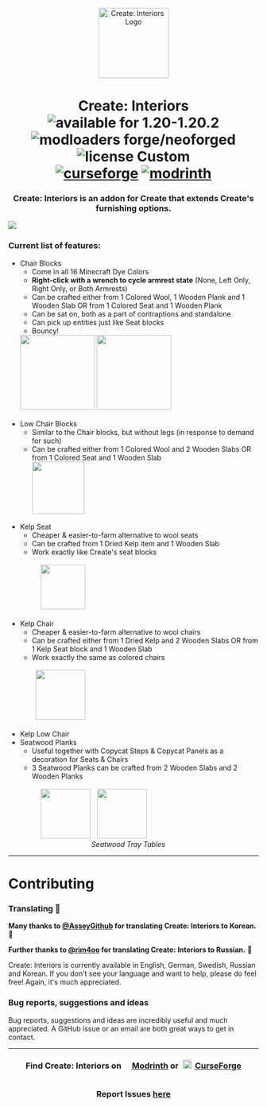 <p align="center"><img src="https://github.com/alexandsr/ExtendedSeatingMod/assets/61996958/d6a4a7fd-f0e3-4f2a-9d6c-5ee3be5bf7df" alt="Create: Interiors Logo" width="141"></p>
<h1 align="center">Create: Interiors

<div align="center">
   <img src="https://img.shields.io/badge/available%20for-1.18.2‒1.20.2-992333" alt="available for 1.20-1.20.2">
   <img src="https://img.shields.io/badge/modloaders-Forge%20%26%20NeoForged-992333" alt="modloaders forge/neoforged">
   <img src="https://img.shields.io/badge/license-CC BY-NC-Custom-65d326" alt="license Custom">
   <br>
   <a href="https://curseforge.com/minecraft/mc-mods/interiors"><img src="https://cf.way2muchnoise.eu/906239.svg" alt="curseforge"></a>
   <a href="https://modrinth.com/mod/interiors"><img src="https://img.shields.io/modrinth/dt/r4Knci2k?logo=modrinth&label=&suffix= &style=flat&color=242629&labelColor=5ca424&logoColor=1c1c1c" alt="modrinth"></a>
   <!--<img src="https://wakatime.com/badge/user/d3e71387-5f47-4f39-81e8-9b14b9457c4b/project/b9a80971-7eb4-4059-b3d4-9a2d202a06bb.svg" alt="wakatime">-->
</div></h1>
<div align="center">
<h3>Create: Interiors is an addon for Create that extends Create's furnishing options.<br></h3>
   </div>
<img src="https://github.com/alexandsr/ExtendedSeatingMod/assets/61996958/05a2803a-806a-41d6-9fef-6b8730012ea8">
<h3>Current list of features:</h3> 
<ul>


   <li>Chair Blocks
      <ul>
         <li>Come in all 16 Minecraft Dye Colors</li>
         <li><b>Right-click with a wrench to cycle armrest state</b> (None, Left Only, Right Only, or Both Armrests)</li>
         <li>Can be crafted either from 1 Colored Wool, 1 Wooden Plank and 1 Wooden Slab OR from 1 Colored Seat and 1 Wooden Plank</li>
         <li>Can be sat on, both as a part of contraptions and standalone</li>
         <li>Can pick up entities just like Seat blocks</li>
         <li>Bouncy!</li>
      </ul>
      <img src="https://github.com/alexandsr/ExtendedSeatingMod/assets/61996958/5df96470-97e6-4d3e-bd5c-ea18b20f902d" width="150">
      <img src="https://github.com/alexandsr/ExtendedSeatingMod/assets/61996958/14ce4207-df3e-4ad7-970f-4c9135a2ed08" width="150"><br><br>
   </li>
      <li>Low Chair Blocks
      <ul>
         <li>Similar to the Chair blocks, but without legs (in response to demand for such)</li>
         <li>Can be crafted either from 1 Colored Wool and 2 Wooden Slabs OR from 1 Colored Seat and 1 Wooden Slab</li>
         <img src="https://github.com/sudolev/CreateInteriorsMod/assets/61996958/bebf4021-b9e4-4cac-813d-f365b46dd276" width="105"><br><br>
      </ul>
   </li>
  <li>Kelp Seat
  <ul>
      <li>Cheaper & easier-to-farm alternative to wool seats</li>
      <li>Can be crafted from 1 Dried Kelp item and 1 Wooden Slab</li>
      <li>Work exactly like Create's seat blocks</li>
   </ul><br>
   ⠀⠀⠀⠀<img src="https://github.com/alexandsr/ExtendedSeatingMod/assets/61996958/7c00abef-12eb-4fe5-a304-03dc4f2629d9" width="90"><br><br>
   <li>Kelp Chair
     <ul>
      <li>Cheaper & easier-to-farm alternative to wool chairs</li>
      <li>Can be crafted either from 1 Dried Kelp and 2 Wooden Slabs OR from 1 Kelp Seat block and 1 Wooden Slab</li>
      <li>Work exactly the same as colored chairs</li>
   </ul><br>
   ⠀⠀⠀<img src="https://github.com/alexandsr/ExtendedSeatingMod/assets/61996958/53210a6f-6343-41b9-944b-f9addc3937ce" width="100"><br><br>
   </li>
   <li>Kelp Low Chair
   </li>

  </li>
   <li>Seatwood Planks
     <ul>
      <li>Useful together with Copycat Steps & Copycat Panels as a decoration for Seats & Chairs</li>
      <li>3 Seatwood Planks can be crafted from 2 Wooden Slabs and 2 Wooden Planks</li>
   </ul><br>
   ⠀⠀⠀⠀<img src="https://github.com/alexandsr/ExtendedSeatingMod/assets/61996958/a32ccba2-8e76-4e02-80b2-32213e0adca2" height=100>⠀
      <img src="https://github.com/alexandsr/ExtendedSeatingMod/assets/61996958/cb8bbd71-91e9-484a-9c68-c6a7190fb681" height=100><br>
      ⠀⠀⠀⠀⠀⠀⠀⠀⠀⠀⠀⠀⠀⠀<i>Seatwood Tray Tables</i>
   </li>


</ul> 

---

# Contributing

### Translating 🥳

**Many thanks to [@AsseyGithub](https://github.com/AsseyGithub) for translating Create: Interiors to Korean.** 🎉

**Further thanks to [@rim4oo](https://github.com/rim4oo) for translating Create: Interiors to Russian.** 🎉

Create: Interiors is currently available in English, German, Swedish, Russian and Korean. If you don't see your language and want to help, please do feel free! Again, it's much appreciated.

### Bug reports, suggestions and ideas

Bug reports, suggestions and ideas are incredibly useful and much appreciated. A GitHub issue or an email are both great ways to get in contact.

---


<div align="center">
   
   <h3>Find Create: Interiors on <a href="https://modrinth.com/mod/interiors"><span style="margin-top:6px"><img src="https://raw.githubusercontent.com/alexandsr/BellsAndWhistlesMod/main/.assets/modrinth.webp" width="16"></span> Modrinth</a> or <a href="https://legacy.curseforge.com/minecraft/mc-mods/interiors"><span style="padding:5px"><img src="https://raw.githubusercontent.com/alexandsr/BellsAndWhistlesMod/9f44e0cb812b00da5d1c60eb691efb9f69761cb3/.assets/curseforge.svg" width="18"></span> CurseForge</a>
<br><br>
   
Report Issues <a href="https://github.com/sudolev/CreateInteriorsMod/issues">here</a></h3>
</div>
